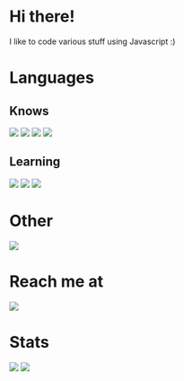 # Hi there!
I like to code various stuff using Javascript :)
# Languages
## Knows
[![](https://img.shields.io/badge/node.js%20-%2343853D.svg?&style=for-the-badge&logo=node.js&logoColor=white)](https://nodejs.org)
[![](https://img.shields.io/badge/javascript%20-%23323330.svg?&style=for-the-badge&logo=javascript&logoColor=%23F7DF1E)](https://www.javascript.com/)
[![](https://img.shields.io/badge/html5%20-%23E34F26.svg?style=for-the-badge&logo=html5&logoColor=white)](https://www.w3schools.com)
[![](https://img.shields.io/badge/css3%20-%231572B6.svg?style=for-the-badge&logo=css3&logoColor=white)](https://www.w3schools.com)

## Learning
[![](https://img.shields.io/badge/python%20-%2314354C.svg?&style=for-the-badge&logo=python&logoColor=white)](https://python.org)
[![](https://img.shields.io/badge/c++-%2300599C.svg?&style=for-the-badge&logo=c%2B%2B&ogoColor=white)](https://www.w3schools.com)
[![](https://img.shields.io/badge/java-%23ED8B00.svg?&style=for-the-badge&logo=java&logoColor=white)](https://www.w3schools.com)

# Other
[![](https://img.shields.io/badge/discord%2Ejs-%232B61B3?style=for-the-badge)](https://discord.js.org)

# Reach me at 
[![](https://img.shields.io/badge/Discord-7289DA?style=for-the-badge&logo=discord&logoColor=white)](https://discordapp.com/users/429493473259814923/)

# Stats
<img src="https://github-readme-stats.vercel.app/api?username=EJBEAN2op&include_all_commits=true&show_icons=true&hide_border=true&hide_title=true&count_private=true&theme=gotham" />
<img src="https://github-readme-stats.vercel.app/api/top-langs/?username=EJBEAN2op&theme=gotham&exclude_repo=PUBobot-ki&hide_border=true" />